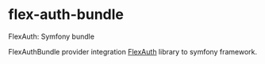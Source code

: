# flex-auth-bundle
FlexAuth: Symfony bundle

FlexAuthBundle provider integration [FlexAuth](https://github.com/linkorb/flex-auth) library to symfony framework.